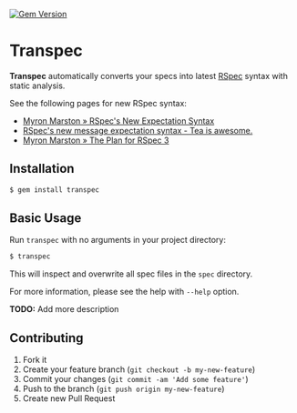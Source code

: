 [![Gem Version](https://badge.fury.io/rb/transpec.png)](http://badge.fury.io/rb/transpec)

# Transpec

**Transpec** automatically converts your specs into latest [RSpec](http://rspec.info/) syntax with static analysis.

See the following pages for new RSpec syntax:

* [Myron Marston » RSpec's New Expectation Syntax](http://myronmars.to/n/dev-blog/2012/06/rspecs-new-expectation-syntax)
* [RSpec's new message expectation syntax - Tea is awesome.](http://teaisaweso.me/blog/2013/05/27/rspecs-new-message-expectation-syntax/)
* [Myron Marston » The Plan for RSpec 3](http://myronmars.to/n/dev-blog/2013/07/the-plan-for-rspec-3)

## Installation

```bash
$ gem install transpec
```

## Basic Usage

Run `transpec` with no arguments in your project directory:

```bash
$ transpec
```

This will inspect and overwrite all spec files in the `spec` directory.

For more information, please see the help with `--help` option.

**TODO:** Add more description

## Contributing

1. Fork it
2. Create your feature branch (`git checkout -b my-new-feature`)
3. Commit your changes (`git commit -am 'Add some feature'`)
4. Push to the branch (`git push origin my-new-feature`)
5. Create new Pull Request
